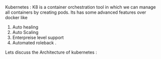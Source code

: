 Kubernetes : K8 is a container orchestration tool in which we can manage all containers by creating pods. Its has some advanced features over docker like 
1. Auto healing
2. Auto Scaling
3. Enterpreise level support
4. Automated roleback  .

Lets discuss the Architecture of kubernetes :

